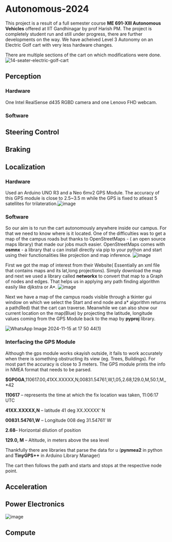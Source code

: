 # Autonomous-2024
This project is a result of a full semester course **ME 691-XIII Autonomous Vehicles** offered at IIT Gandhinagar by prof Harish PM. The project is completely student run and still under progress, there are further developments on the way. We have acheived Level 3 Autonomy on an Electric Golf cart with very less hardware changes.

There are multiple sections of the cart on which modifications were done. ![14-seater-electric-golf-cart](https://github.com/user-attachments/assets/39bc530b-ad84-4064-8a0a-6ae69f878818)

## Perception

### Hardware
One Intel RealSense d435 RGBD camera and one Lenovo FHD webcam.

### Software

## Steering Control

## Braking

## Localization
### Hardware
Used an Arduino UNO R3 and a Neo 6mv2 GPS Module. The accuracy of this GPS module is close to 2.5~3.5 m while the GPS is fixed to atleast 5 satellites for trilateration.![image](https://github.com/user-attachments/assets/b914471f-1ac3-40b9-9c89-c2872a840783)

### Software
So our aim is to run the cart autonomously anywhere inside our campus. For that we need to know where is it located.
One of the difficulties was to get a map of the campus roads but thanks to OpenStreetMaps - ( an open source maps library) that made our jobs much easier. OpenStreetMaps comes with **osmnx** - a library that u can install directly via pip to your python and start using their functionalities like projection and map inference. ![image](https://github.com/user-attachments/assets/0b734ccb-e23b-4299-ae07-0e699680841a)


First we got the map of interest from their Website( Essentially an xml file that contains maps and its lat,long projections). Simply download the map and next we used a library called **networkx** to convert that map to a Graph of nodes and edges. That helps us in applying any path finding algorithm easily like djikstra or A*. ![image](https://github.com/user-attachments/assets/bddeb112-dd67-4628-8732-1265e47f4673)


Next we have a map of the campus roads visible through a tkinter gui window on which we select the Start and end node and a* algorithm returns a path(Red) that the cart can traverse. Meanwhile we can also show our current location on the map(Blue) by projecting the latitude, longitude values coming from the GPS Module back to the map by **pyproj** library. 

![WhatsApp Image 2024-11-15 at 17 50 44(1)](https://github.com/user-attachments/assets/8e77a232-152f-4668-973d-db460994d7e4)



### Interfacing the GPS Module

Although the gps module works okayish outside, it fails to work accurately when there is something obstructing its view (eg. Trees, Buildings). For most part the accuracy is close to 3 meters.
The GPS module prints the info in NMEA format that needs to be parsed. 

**$GPGGA**,110617.00,41XX.XXXXX,N,00831.54761,W,1,05,2.68,129.0,M,50.1,M,,*42

**110617** – represents the time at which the fix location was taken, 11:06:17 UTC

**41XX.XXXXX,N** – latitude 41 deg XX.XXXXX’ N

**00831.54761,W** – Longitude 008 deg 31.54761′ W

**2.68**– Horizontal dilution of position

**129.0, M** – Altitude, in meters above the sea level

Thankfully there are libraries that parse the data for u (**pynmea2** in python and **TinyGPS++** in Arduino Library Manager)

The cart then follows the path and starts and stops at the respective node point.

## Acceleration

## Power Electronics
![image](https://github.com/user-attachments/assets/5f02721d-c644-43b5-9c12-58185abe1ccf)


## Compute


